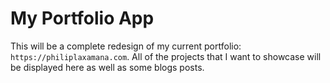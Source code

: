 # My Portfolio App

This will be a complete redesign of my current portfolio: `https://philiplaxamana.com`.  All of the projects that I want to showcase will be displayed here as well as some blogs posts.